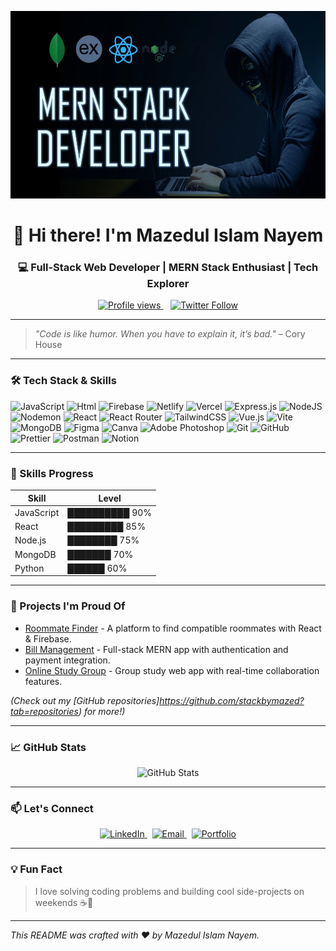 <!-- MERN Stack Banner -->
<p align="center">
  <img src="https://raw.githubusercontent.com/stackbymazed/stackbymazed/refs/heads/main/wp8904080.webp" alt="MERN Stack" width="1000" height="300"/>
</p>

<h1 align="center">👋 Hi there! I'm Mazedul Islam Nayem</h1>
<h3 align="center">💻 Full-Stack Web Developer | MERN Stack Enthusiast | Tech Explorer</h3>

<p align="center">
  <a href="https://github.com/your-github-username">
    <img alt="Profile views" src="https://komarev.com/ghpvc/?username=your-github-username&style=flat-square&color=blue" />
  </a>
  &nbsp;&nbsp;
  <a href="https://twitter.com/your-twitter-handle" target="_blank">
    <img alt="Twitter Follow" src="https://img.shields.io/twitter/follow/your-twitter-handle?style=social" />
  </a>
</p>

---

> *"Code is like humor. When you have to explain it, it’s bad."* – Cory House

---

### 🛠️ Tech Stack & Skills

<!-- You can leave this as-is, it's already well-organized -->

![JavaScript](https://img.shields.io/badge/javascript-%23323330.svg?style=for-the-badge&logo=javascript&logoColor=%23F7DF1E) 
![Html](https://img.shields.io/badge/html-%23323330.svg?style=for-the-badge&logo=html&logoColor=%23F7DF1E) 
![Firebase](https://img.shields.io/badge/firebase-%23039BE5.svg?style=for-the-badge&logo=firebase) 
![Netlify](https://img.shields.io/badge/netlify-%23000000.svg?style=for-the-badge&logo=netlify&logoColor=#00C7B7) 
![Vercel](https://img.shields.io/badge/vercel-%23000000.svg?style=for-the-badge&logo=vercel&logoColor=white) 
![Express.js](https://img.shields.io/badge/express.js-%23404d59.svg?style=for-the-badge&logo=express&logoColor=%2361DAFB) 
![NodeJS](https://img.shields.io/badge/node.js-6DA55F?style=for-the-badge&logo=node.js&logoColor=white) 
![Nodemon](https://img.shields.io/badge/NODEMON-%23323330.svg?style=for-the-badge&logo=nodemon&logoColor=%BBDEAD) 
![React](https://img.shields.io/badge/react-%2320232a.svg?style=for-the-badge&logo=react&logoColor=%2361DAFB) 
![React Router](https://img.shields.io/badge/React_Router-CA4245?style=for-the-badge&logo=react-router&logoColor=white) 
![TailwindCSS](https://img.shields.io/badge/tailwindcss-%2338B2AC.svg?style=for-the-badge&logo=tailwind-css&logoColor=white) 
![Vue.js](https://img.shields.io/badge/vue.js-%2335495e.svg?style=for-the-badge&logo=vuedotjs&logoColor=%234FC08D) 
![Vite](https://img.shields.io/badge/vite-%23646CFF.svg?style=for-the-badge&logo=vite&logoColor=white) 
![MongoDB](https://img.shields.io/badge/MongoDB-%234ea94b.svg?style=for-the-badge&logo=mongodb&logoColor=white) 
![Figma](https://img.shields.io/badge/figma-%23F24E1E.svg?style=for-the-badge&logo=figma&logoColor=white) 
![Canva](https://img.shields.io/badge/Canva-%2300C4CC.svg?style=for-the-badge&logo=Canva&logoColor=white) 
![Adobe Photoshop](https://img.shields.io/badge/adobe%20photoshop-%2331A8FF.svg?style=for-the-badge&logo=adobe%20photoshop&logoColor=white) 
![Git](https://img.shields.io/badge/git-%23F05033.svg?style=for-the-badge&logo=git&logoColor=white) 
![GitHub](https://img.shields.io/badge/github-%23121011.svg?style=for-the-badge&logo=github&logoColor=white) 
![Prettier](https://img.shields.io/badge/prettier-%23F7B93E.svg?style=for-the-badge&logo=prettier&logoColor=black) 
![Postman](https://img.shields.io/badge/Postman-FF6C37?style=for-the-badge&logo=postman&logoColor=white) 
![Notion](https://img.shields.io/badge/Notion-%23000000.svg?style=for-the-badge&logo=notion&logoColor=white)

---

### 💪 Skills Progress

| Skill       | Level          |
| ----------- | -------------- |
| JavaScript  | ██████████ 90% |
| React      | █████████ 85%  |
| Node.js     | ████████ 75%   |
| MongoDB     | ███████ 70%    |
| Python     | ██████ 60%     |

---

### 🚀 Projects I'm Proud Of

- [Roommate Finder](https://github.com/your-github-username/roommate-finder) - A platform to find compatible roommates with React & Firebase.
- [Bill Management](https://github.com/your-github-username/bill-management) - Full-stack MERN app with authentication and payment integration.
- [Online Study Group](https://github.com/your-github-username/online-study-group) - Group study web app with real-time collaboration features.

*(Check out my [GitHub repositories]https://github.com/stackbymazed?tab=repositories) for more!)*

---

### 📈 GitHub Stats

<p align="center">
  <img src="https://camo.githubusercontent.com/f55c6cd528cfaa111eca55133d1058ed3b30efd93c410650c207c39aa5808afa/68747470733a2f2f6769746875622d726561646d652d73746174732e76657263656c2e6170702f6170693f757365726e616d653d642d6b6f7070656e686167656e2673686f775f69636f6e733d74727565" alt="GitHub Stats" /><br>


</p>

---

### 📫 Let's Connect

<p align="center">
  <a href="https://www.linkedin.com/in/majedul-islam-902628295" target="_blank">
    <img src="https://img.shields.io/badge/LinkedIn-blue?style=flat&logo=linkedin" alt="LinkedIn" />
  </a> &nbsp;
  <a href="mailto:majedulislam223311@gmail.com" target="_blank">
    <img src="https://img.shields.io/badge/Email-grey?style=flat&logo=gmail" alt="Email" />
  </a> &nbsp;
  <a href="https://yourportfolio.com" target="_blank">
    <img src="https://img.shields.io/badge/Portfolio-website-green" alt="Portfolio" />
  </a>
</p>


---

### 💡 Fun Fact

> I love solving coding problems and building cool side-projects on weekends ☕🚀

---

*This README was crafted with ❤️ by Mazedul Islam Nayem.*
